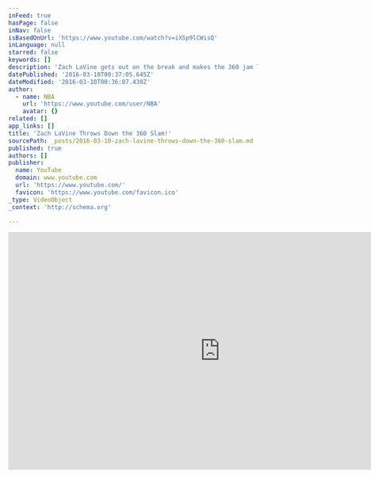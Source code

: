 ```yaml
---
inFeed: true
hasPage: false
inNav: false
isBasedOnUrl: 'https://www.youtube.com/watch?v=iXSp9lCWisQ'
inLanguage: null
starred: false
keywords: []
description: 'Zach LaVine gets out on the break and makes the 360 jam look easy. About the NBA: The NBA is the premier professional basketball league in the United States and Canada. The league is truly global, with games and programming in 215 countries and territories in 47 languages, as well as NBA rosters at the start of the 2015-16 season featuring 100 international players from 37 countries and territories.'
datePublished: '2016-03-10T00:37:05.645Z'
dateModified: '2016-03-10T00:36:07.430Z'
author:
  - name: NBA
    url: 'https://www.youtube.com/user/NBA'
    avatar: {}
related: []
app_links: []
title: 'Zach LaVine Throws Down the 360 Slam!'
sourcePath: _posts/2016-03-10-zach-lavine-throws-down-the-360-slam.md
published: true
authors: []
publisher:
  name: YouTube
  domain: www.youtube.com
  url: 'https://www.youtube.com/'
  favicon: 'https://www.youtube.com/favicon.ico'
_type: VideoObject
_context: 'http://schema.org'

---
```

<iframe src="https://cdn.embedly.com/widgets/media.html?src=https%3A%2F%2Fwww.youtube.com%2Fembed%2FiXSp9lCWisQ%3Ffeature%3Doembed&amp;url=https%3A%2F%2Fwww.youtube.com%2Fwatch%3Fv%3DiXSp9lCWisQ&amp;image=https%3A%2F%2Fi.ytimg.com%2Fvi%2FiXSp9lCWisQ%2Fhqdefault.jpg&amp;key=b7d04c9b404c499eba89ee7072e1c4f7&amp;type=text%2Fhtml&amp;schema=youtube" width="854" height="480" scrolling="no" frameborder="0" allowfullscreen="allowfullscreen" style=""></iframe>